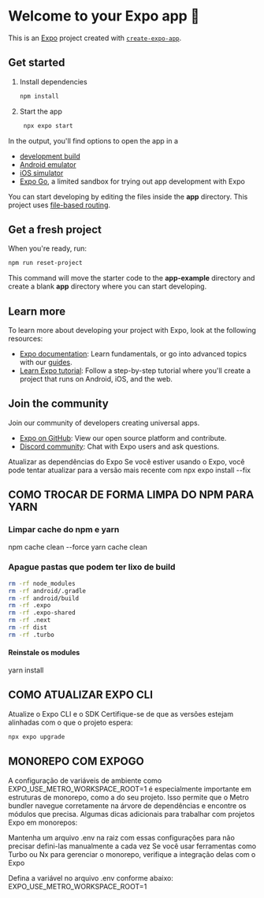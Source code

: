 # Welcome to your Expo app 👋

This is an [Expo](https://expo.dev) project created with [`create-expo-app`](https://www.npmjs.com/package/create-expo-app).

## Get started

1. Install dependencies

   ```bash
   npm install
   ```

2. Start the app

   ```bash
    npx expo start
   ```

In the output, you'll find options to open the app in a

- [development build](https://docs.expo.dev/develop/development-builds/introduction/)
- [Android emulator](https://docs.expo.dev/workflow/android-studio-emulator/)
- [iOS simulator](https://docs.expo.dev/workflow/ios-simulator/)
- [Expo Go](https://expo.dev/go), a limited sandbox for trying out app development with Expo

You can start developing by editing the files inside the **app** directory. This project uses [file-based routing](https://docs.expo.dev/router/introduction).

## Get a fresh project

When you're ready, run:

```bash
npm run reset-project
```

This command will move the starter code to the **app-example** directory and create a blank **app** directory where you can start developing.

## Learn more

To learn more about developing your project with Expo, look at the following resources:

- [Expo documentation](https://docs.expo.dev/): Learn fundamentals, or go into advanced topics with our [guides](https://docs.expo.dev/guides).
- [Learn Expo tutorial](https://docs.expo.dev/tutorial/introduction/): Follow a step-by-step tutorial where you'll create a project that runs on Android, iOS, and the web.

## Join the community

Join our community of developers creating universal apps.

- [Expo on GitHub](https://github.com/expo/expo): View our open source platform and contribute.
- [Discord community](https://chat.expo.dev): Chat with Expo users and ask questions.


Atualizar as dependências do Expo
Se você estiver usando o Expo, você pode tentar atualizar para a versão mais recente com
npx expo install --fix

## COMO TROCAR DE FORMA LIMPA DO NPM PARA YARN
### Limpar cache do npm e yarn
npm cache clean --force
yarn cache clean

### Apague pastas que podem ter lixo de build
```bash
rm -rf node_modules
rm -rf android/.gradle
rm -rf android/build
rm -rf .expo
rm -rf .expo-shared
rm -rf .next
rm -rf dist
rm -rf .turbo
```
#### Reinstale os modules
yarn install

## COMO ATUALIZAR EXPO CLI
Atualize o Expo CLI e o SDK
Certifique-se de que as versões estejam alinhadas com o que o projeto espera:
```bash
npx expo upgrade
```
## MONOREPO COM EXPOGO

A configuração de variáveis de ambiente como EXPO_USE_METRO_WORKSPACE_ROOT=1 é especialmente importante em estruturas de monorepo, como a do seu projeto. Isso permite que o Metro bundler navegue corretamente na árvore de dependências e encontre os módulos que precisa.
Algumas dicas adicionais para trabalhar com projetos Expo em monorepos:

Mantenha um arquivo .env na raiz com essas configurações para não precisar defini-las manualmente a cada vez
Se você usar ferramentas como Turbo ou Nx para gerenciar o monorepo, verifique a integração delas com o Expo

Defina a variável no arquivo .env conforme abaixo: 
EXPO_USE_METRO_WORKSPACE_ROOT=1

